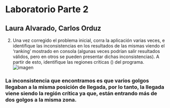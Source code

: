 # Laboratorio Parte 2

## Laura Alvarado, Carlos Orduz

2. Una vez corregido el problema inicial, corra la aplicación varias veces, e identifique las inconsistencias en los resultados de las mismas viendo el ‘ranking’ mostrado en consola (algunas veces podrían salir resultados válidos, pero en otros se pueden presentar dichas inconsistencias). A partir de esto, identifique las regiones críticas () del programa.
![imagen](https://user-images.githubusercontent.com/98195579/185809096-9ad32504-f246-4269-9e11-6ad0c9621824.png)

### La inconsistencia que encontramos es que varios golgos llegaban a la misma posición de llegada, por lo tanto, la llegada viene siendo la región crítica ya que, están entrando más de dos golgos a la misma zona.
